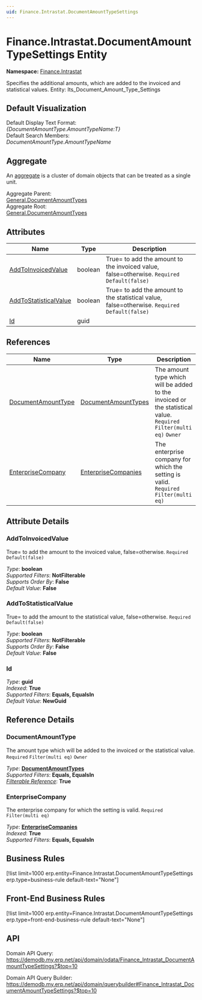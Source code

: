 ```yaml
---
uid: Finance.Intrastat.DocumentAmountTypeSettings
---
```

# Finance.Intrastat.DocumentAmountTypeSettings Entity

**Namespace:** [Finance.Intrastat](Finance.Intrastat.md)  

Specifies the additional amounts, which are added to the invoiced and statistical values. Entity: Its_Document_Amount_Type_Settings

## Default Visualization
Default Display Text Format:  
_{DocumentAmountType.AmountTypeName:T}_  
Default Search Members:  
_DocumentAmountType.AmountTypeName_  

## Aggregate
An [aggregate](https://docs.erp.net/tech/advanced/concepts/aggregates.html) is a cluster of domain objects that can be treated as a single unit.  

Aggregate Parent:  
[General.DocumentAmountTypes](General.DocumentAmountTypes.md)  
Aggregate Root:  
[General.DocumentAmountTypes](General.DocumentAmountTypes.md)  

## Attributes

| Name | Type | Description |
| ---- | ---- | --- |
| [AddToInvoicedValue](Finance.Intrastat.DocumentAmountTypeSettings.md#addtoinvoicedvalue) | boolean | True= to add the amount to the invoiced value, false=otherwise. `Required` `Default(false)` 
| [AddToStatisticalValue](Finance.Intrastat.DocumentAmountTypeSettings.md#addtostatisticalvalue) | boolean | True= to add the amount to the statistical value, false=otherwise. `Required` `Default(false)` 
| [Id](Finance.Intrastat.DocumentAmountTypeSettings.md#id) | guid |  

## References

| Name | Type | Description |
| ---- | ---- | --- |
| [DocumentAmountType](Finance.Intrastat.DocumentAmountTypeSettings.md#documentamounttype) | [DocumentAmountTypes](General.DocumentAmountTypes.md) | The amount type which will be added to the invoiced or the statistical value. `Required` `Filter(multi eq)` `Owner` |
| [EnterpriseCompany](Finance.Intrastat.DocumentAmountTypeSettings.md#enterprisecompany) | [EnterpriseCompanies](General.EnterpriseCompanies.md) | The enterprise company for which the setting is valid. `Required` `Filter(multi eq)` |


## Attribute Details

### AddToInvoicedValue

True= to add the amount to the invoiced value, false=otherwise. `Required` `Default(false)`

_Type_: **boolean**  
_Supported Filters_: **NotFilterable**  
_Supports Order By_: **False**  
_Default Value_: **False**  

### AddToStatisticalValue

True= to add the amount to the statistical value, false=otherwise. `Required` `Default(false)`

_Type_: **boolean**  
_Supported Filters_: **NotFilterable**  
_Supports Order By_: **False**  
_Default Value_: **False**  

### Id

_Type_: **guid**  
_Indexed_: **True**  
_Supported Filters_: **Equals, EqualsIn**  
_Default Value_: **NewGuid**  


## Reference Details

### DocumentAmountType

The amount type which will be added to the invoiced or the statistical value. `Required` `Filter(multi eq)` `Owner`

_Type_: **[DocumentAmountTypes](General.DocumentAmountTypes.md)**  
_Supported Filters_: **Equals, EqualsIn**  
_[Filterable Reference](https://docs.erp.net/dev/domain-api/filterable-references.html)_: **True**  

### EnterpriseCompany

The enterprise company for which the setting is valid. `Required` `Filter(multi eq)`

_Type_: **[EnterpriseCompanies](General.EnterpriseCompanies.md)**  
_Indexed_: **True**  
_Supported Filters_: **Equals, EqualsIn**  



## Business Rules

[!list limit=1000 erp.entity=Finance.Intrastat.DocumentAmountTypeSettings erp.type=business-rule default-text="None"]

## Front-End Business Rules

[!list limit=1000 erp.entity=Finance.Intrastat.DocumentAmountTypeSettings erp.type=front-end-business-rule default-text="None"]

## API

Domain API Query:
<https://demodb.my.erp.net/api/domain/odata/Finance_Intrastat_DocumentAmountTypeSettings?$top=10>

Domain API Query Builder:
<https://demodb.my.erp.net/api/domain/querybuilder#Finance_Intrastat_DocumentAmountTypeSettings?$top=10>

